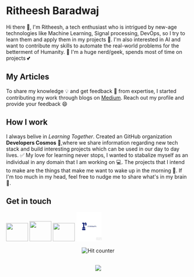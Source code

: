 # Ritheesh Baradwaj
Hi there 👋, I'm Ritheesh, a tech enthusiast who is intrigued by new-age technologies like Machine Learning, Signal processing, DevOps, so I try to learn them and apply them in my projects 🔭. I'm also interested in AI and want to contribute my skills to automate the real-world problems for the betterment of Humanity. 🙌 I'm a huge nerd/geek, spends most of time on projects 💕

## My Articles
To share my knowledge 💡 and get feedback 💬 from expertise, I started contributing my work through blogs on [Medium](https://medium.com/@RitheeshBaradwaj). Reach out my profile and provide your feedback 😄

## How I work
 I always belive in <i>Learning Together</i>. Created an GitHub organization <b>Developers Cosmos</b> 🌟,where we share information regarding new tech stack and build interesting projects which can be used in our day to day lives. ✅  My love for learning never stops, I wanted to stabalize myself as an individual in any domain that I am working on 💻. The projects that I intend to make are the things that make me want to wake up in the morning 🚀. If I'm too much in my head, feel free to nudge me to share what's in my brain 🙌.

## Get in touch 
<a href="https://www.linkedin.com/in/ritheesh-baradwaj-yellenki-8a6988173"><img src="https://1000logos.net/wp-content/uploads/2017/03/LinkedIn-Logo.png" width="60" height="50"></a>
<a href="https://medium.com/@RitheeshBaradwaj"><img src="https://cdn4.iconfinder.com/data/icons/social-media-2210/24/Medium-512.png" width="60" height="55"></a>
<a href="https://twitter.com/ritheeshyrb4"><img src="https://i.pinimg.com/236x/ea/bd/e0/eabde01759e682e029476e999109a45b--twitter-button-twitter-twitter.jpg" width="60" height="50"></a>
<a href="https://ritheeshbaradwaj.github.io"><img src="https://raw.githubusercontent.com/RitheeshBaradwaj/RitheeshBaradwaj.github.io/master/images/profile-pic.JPG" width="70" height="80"></a>

<div align="center">
 
![Hit counter](https://hits.dwyl.com/RitheeshBaradwaj/RitheeshBaradwaj/RitheeshBaradwaj.svg)

<br>

 <img src="https://media.giphy.com/media/p4NLw3I4U0idi/giphy.gif" width='300'>
</div>


